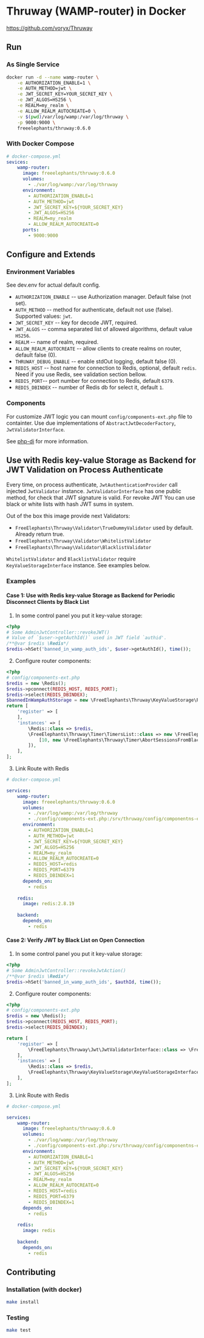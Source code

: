 # Thruway (WAMP-router) in Docker

https://github.com/voryx/Thruway

## Run 

### As Single Service
```bash
docker run -d --name wamp-router \
    -e AUTHORIZATION_ENABLE=1 \
    -e AUTH_METHOD=jwt \
    -e JWT_SECRET_KEY=YOUR_SECRET_KEY \
    -e JWT_ALGOS=HS256 \
    -e REALM=my_realm \
    -e ALLOW_REALM_AUTOCREATE=0 \
    -v $(pwd)/var/log/wamp:/var/log/thruway \
    -p 9000:9000 \
    freeelephants/thruway:0.6.0
```

### With Docker Compose

```yaml
# docker-compose.yml
sevices:
    wamp-router:
      image: freeelephants/thruway:0.6.0 
      volumes:
        - ./var/log/wamp:/var/log/thruway
      environment:
        - AUTHORIZATION_ENABLE=1
        - AUTH_METHOD=jwt
        - JWT_SECRET_KEY=${YOUR_SECRET_KEY}
        - JWT_ALGOS=HS256
        - REALM=my_realm
        - ALLOW_REALM_AUTOCREATE=0
      ports:
        - 9000:9000
```

## Configure and Extends

### Environment Variables

See dev.env for actual default config. 

- `AUTHORIZATION_ENABLE` -- use Authorization manager. Default false (not set). 
- `AUTH_METHOD` -- method for authenticate, default not use (false). Supported values: `jwt`. 
- `JWT_SECRET_KEY` -- key for decode JWT, required.
- `JWT_ALGOS` -- comma separated list of allowed algorithms, default value `HS256`.
- `REALM` -- name of realm, required. 
- `ALLOW_REALM_AUTOCREATE` -- allow clients to create realms on router, default false (0).
- `THRUWAY_DEBUG_ENABLE` -- enable stdOut logging, default false (0).
- `REDIS_HOST` -- host name for connection to Redis, optional, default `redis`. Need if you use Redis, see validation section bellow. 
- `REDIS_PORT`-- port number for connection to Redis, default `6379`. 
- `REDIS_DBINDEX` -- number of Redis db for select it, default `1`.  

### Components

For customize JWT logic you can mount `config/components-ext.php` file to containter. Use due implementations of `AbstractJwtDecoderFactory`, `JwtValidatorInterface`. 
 
See [php-di](https://github.com/FreeElephants/php-di) for more information. 

## Use with Redis key-value Storage as Backend for JWT Validation on Process Authenticate
  
Every time, on process authenticate, `JwtAuthenticationProvider` call injected `JwtValidator` instance. `JwtValidatorInterface` has one public method, for check that JWT signature is valid. 
For revoke JWT You can use black or white lists with hash JWT sums in system. 

Out of the box this image provide next Validators:
- `FreeElephants\Thruway\Validator\TrueDummyValidator` used by default. Already return true. 
- `FreeElephants\Thruway\Validator\WhitelistValidator`
- `FreeElephants\Thruway\Validator\BlacklistValidator`

`WhitelistValidator` and `BlacklistValidator` require `KeyValueStorageInterface` instance. See examples below.   

### Examples

#### Case 1: Use with Redis key-value Storage as Backend for Periodic Disconnect Clients by Black List
 
1. In some control panel you put it key-value storage: 
```php
<?php 
# Some AdminJwtController::revokeJWT()
# Value of `$user->getAuthId()` used in JWT field `authid'.
/**@var $redis \Redis*/
$redis->hSet('banned_in_wamp_auth_ids', $user->getAuthId(), time());
```

2. Configure router components: 
```php
<?php
# config/components-ext.php
$redis = new \Redis();
$redis->pconnect(REDIS_HOST, REDIS_PORT);
$redis->select(REDIS_DBINDEX);
$bannedInWampAuthStorage = new \FreeElephants\Thruway\KeyValueStorage\Redis\HashKeyStorageRedisAdapter($redis, 'banned_in_wamp_auth_ids');
return [
    'register' => [
    ],
    'instances' => [
        \Redis::class => $redis,
        \FreeElephants\Thruway\Timer\TimersList::class => new \FreeElephants\Thruway\Timer\TimersList([
            [10, new \FreeElephants\Thruway\Timer\AbortSessionsFromBlacklistTimer($bannedInWampAuthStorage)]
        ]),
    ],
];
```

3. Link Route with Redis
```yaml
# docker-compose.yml

services: 
    wamp-router:
      image: freeelephants/thruway:0.6.0 
      volumes:
        - ./var/log/wamp:/var/log/thruway
        - ./config/components-ext.php:/srv/thruway/config/componentns-ext.php
      environment:
        - AUTHORIZATION_ENABLE=1
        - AUTH_METHOD=jwt
        - JWT_SECRET_KEY=${YOUR_SECRET_KEY}
        - JWT_ALGOS=HS256
        - REALM=my_realm
        - ALLOW_REALM_AUTOCREATE=0
        - REDIS_HOST=redis
        - REDIS_PORT=6379
        - REDIS_DBINDEX=1
      depends_on:
        - redis
    
    redis:
      image: redis:2.8.19
    
    backend:
      depends_on:
        - redis    

```

#### Case 2: Verify JWT by Black List on Open Connection 

1. In some control panel you put it key-value storage: 
```php
<?php 
# Some AdminJwtController::revokeJwtAction()
/**@var $redis \Redis*/
$redis->hSet('banned_in_wamp_auth_ids', $authId, time());
``` 

2. Configure router components:
```php
<?php
# config/components-ext.php
$redis = new \Redis();
$redis->pconnect(REDIS_HOST, REDIS_PORT);
$redis->select(REDIS_DBINDEX);

return [
    'register' => [
        \FreeElephants\Thruway\Jwt\JwtValidatorInterface::class => \FreeElephants\Thruway\Validator\BlacklistValidator::class
    ],
    'instances' => [
        \Redis::class => $redis,
        \FreeElephants\Thruway\KeyValueStorage\KeyValueStorageInterface::class => new \FreeElephants\Thruway\KeyValueStorage\Redis\HashKeyStorageRedisAdapter($redis, 'banned_in_wamp_auth_ids'),
    ],
];
```

3. Link Route with Redis
```yaml
# docker-compose.yml

services: 
    wamp-router:
      image: freeelephants/thruway:0.6.0 
      volumes:
        - ./var/log/wamp:/var/log/thruway
        - ./config/components-ext.php:/srv/thruway/config/componentns-ext.php
      environment:
        - AUTHORIZATION_ENABLE=1
        - AUTH_METHOD=jwt
        - JWT_SECRET_KEY=${YOUR_SECRET_KEY}
        - JWT_ALGOS=HS256
        - REALM=my_realm
        - ALLOW_REALM_AUTOCREATE=0
        - REDIS_HOST=redis
        - REDIS_PORT=6379
        - REDIS_DBINDEX=1
      depends_on:
        - redis
    
    redis:
      image: redis
    
    backend:
      depends_on:
        - redis    

```

## Contributing

### Installation (with docker)

```bash
make install 
```

### Testing
```bash
make test
```
